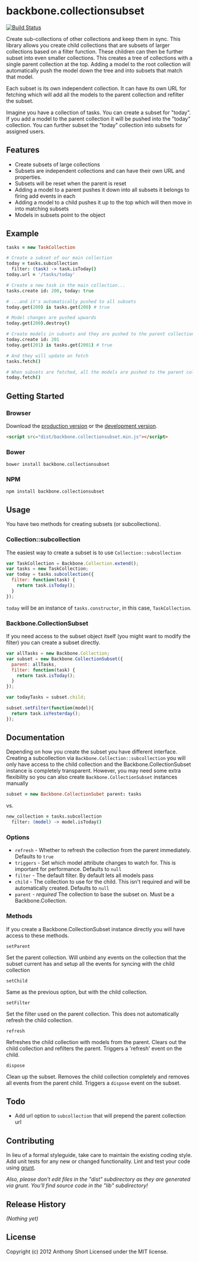 # backbone.collectionsubset

[![Build Status](https://secure.travis-ci.org/anthonyshort/backbone.collectionsubset.png)](http://travis-ci.org/anthonyshort/backbone.collectionsubset)

Create sub-collections of other collections and keep them in sync. This library allows you create child collections that are subsets of larger collections based on a filter function. These children can then be further subset into even smaller collections. This creates a tree of collections with a single parent collection at the top. Adding a model to the root collection will automatically push the model down the tree and into subsets that match that model. 

Each subset is its own independent collection. It can have its own URL for fetching which will add all the models to the parent collection and refilter the subset.

Imagine you have a collection of tasks. You can create a subset for "today". If you add a model to the parent collection it will be pushed into the "today" collection. You can further subset the "today" collection into subsets for assigned users. 

## Features

* Create subsets of large collections
* Subsets are independent collections and can have their own URL and properties.
* Subsets will be reset when the parent is reset
* Adding a model to a parent pushes it down into all subsets it belongs to firing add events in each
* Adding a model to a child pushes it up to the top which will then move in into matching subsets
* Models in subsets point to the object

## Example


```coffee
tasks = new TaskCollection

# Create a subset of our main collection
today = tasks.subcollection
  filter: (task) -> task.isToday()
today.url = '/tasks/today'

# Create a new task in the main collection...
tasks.create id: 200, today: true

# ...and it's automatically pushed to all subsets
today.get(200) is tasks.get(200) # true

# Model changes are pushed upwards
today.get(200).destroy()

# Create models in subsets and they are pushed to the parent collection
today.create id: 201
today.get(201) is tasks.get(2001) # true

# And they will update on fetch
tasks.fetch()

# When subsets are fetched, all the models are pushed to the parent collection
today.fetch()
```

## Getting Started

### Browser

Download the [production version][min] or the [development version][max].

[min]: https://raw.github.com/anthonyshort/backbone.collectionsubset/master/backbone.collectionsubset.min.js
[max]: https://raw.github.com/anthonyshort/backbone.collectionsubset/master/backbone.collectionsubset.js


```html
<script src="dist/backbone.collectionsubset.min.js"></script>
```

### Bower

```
bower install backbone.collectionsubset
```

### NPM

```
npm install backbone.collectionsubset
```

## Usage

You have two methods for creating subsets (or subcollections).

### Collection::subcollection

The easiest way to create a subset is to use `Collection::subcollection`

```js
var TaskCollection = Backbone.Collection.extend();
var tasks = new TaskCollection;
var today = tasks.subcollection({
  filter: function(task) {
    return task.isToday();
  }
});
```

`today` will be an instance of `tasks.constructor`, in this case, `TaskCollection`.

### Backbone.CollectionSubset

If you need access to the subset object itself (you might want to modify the filter) you can create a subset directly.

```js
var allTasks = new Backbone.Collection;
var subset = new Backbone.CollectionSubset({
  parent: allTasks,
  filter: function(task) {
    return task.isToday();
  }
});

var todayTasks = subset.child;

subset.setFilter(function(model){
  return task.isYesterday();
});
```

## Documentation

Depending on how you create the subset you have different interface. Creating a subcollection via `Backbone.Collection::subcollection` you will only have
access to the child collection and the Backbone.CollectionSubset instance is completely transparent. However, you may need some extra flexibility so you can
also create `Backbone.CollectionSubset` instances manually

```coffee
subset = new Backbone.CollectionSubet parent: tasks
```

vs.

```coffee
new_collection = tasks.subcollection
  filter: (model) -> model.isToday()
```

### Options

* `refresh` - Whether to refresh the collection from the parent immediately. Defaults to `true`
* `triggers` - Set which model attribute changes to watch for. This is important for performance. Defaults to `null`
* `filter` - The default filter. By default lets all models pass
* `child` - The collection to use for the child. This isn't required and will be automatically created. Defaults to `null`
* `parent` - *required* The collection to base the subset on. Must be a Backbone.Collection.

### Methods

If you create a Backbone.CollectionSubset instance directly you will have access to these methods.

`setParent`

Set the parent collection. Will unbind any events on the collection that the subset current has and setup all the events for syncing with the child collection

`setChild`

Same as the previous option, but with the child collection.

`setFilter`

Set the filter used on the parent collection. This does not automatically refresh the child collection.

`refresh`

Refreshes the child collection with models from the parent. Clears out the child collection and refilters the parent. Triggers a 'refresh' event on the child.

`dispose`

Clean up the subset. Removes the child collection completely and removes all events from the parent child. Triggers a `dispose` event on the subset.

## Todo

* Add url option to `subcollection` that will prepend the parent collection url

## Contributing
In lieu of a formal styleguide, take care to maintain the existing coding style. Add unit tests for any new or changed functionality. Lint and test your code using [grunt](https://github.com/cowboy/grunt).

_Also, please don't edit files in the "dist" subdirectory as they are generated via grunt. You'll find source code in the "lib" subdirectory!_

## Release History
_(Nothing yet)_

## License
Copyright (c) 2012 Anthony Short
Licensed under the MIT license.
